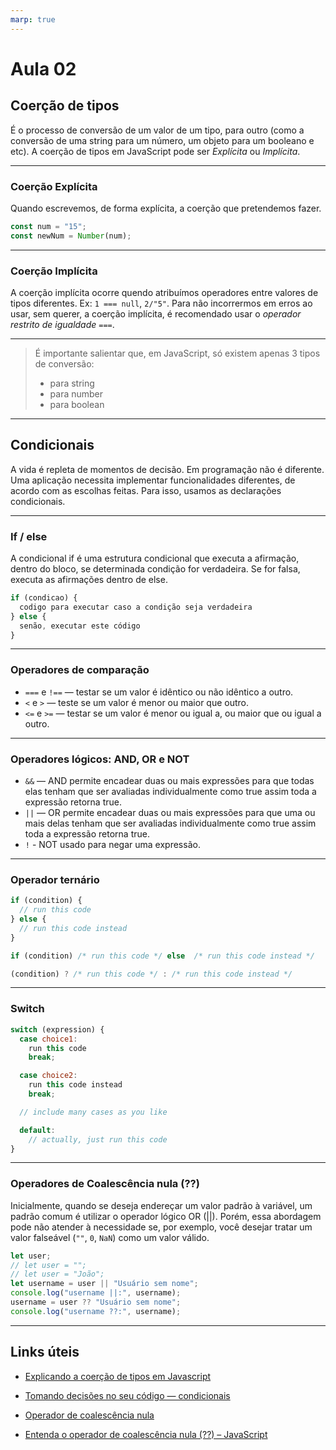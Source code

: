 ```yaml
---
marp: true
---
```


# Aula 02

## Coerção de tipos

É o processo de conversão de um valor de um tipo, para outro (como a conversão de uma string para um número, um objeto para um booleano e etc). A coerção de tipos em JavaScript pode ser _Explícita_ ou _Implícita_.

---

### Coerção Explícita

Quando escrevemos, de forma explícita, a coerção que pretendemos fazer.

```js
const num = "15";
const newNum = Number(num);
```

---

### Coerção Implícita

A coerção implícita ocorre quendo atribuímos operadores entre valores de tipos diferentes. Ex: `1 === null`, `2/"5"`.
Para não incorrermos em erros ao usar, sem querer, a coerção implícita, é recomendado usar o _operador restrito de igualdade_ `===`.

---

> É importante salientar que, em JavaScript, só existem apenas 3 tipos de conversão:
>
> - para string
> - para number
> - para boolean

---

## Condicionais

A vida é repleta de momentos de decisão. Em programação não é diferente.
Uma aplicação necessita implementar funcionalidades diferentes, de acordo com as escolhas feitas. Para isso, usamos as declarações condicionais.

---

### If / else

A condicional if é uma estrutura condicional que executa a afirmação, dentro do bloco, se determinada condição for verdadeira. Se for falsa, executa as afirmações dentro de else.

```js
if (condicao) {
  codigo para executar caso a condição seja verdadeira
} else {
  senão, executar este código
}
```

---

### Operadores de comparação

- `===` e `!==` — testar se um valor é idêntico ou não idêntico a outro.
- `<` e `>` — teste se um valor é menor ou maior que outro.
- `<=` e `>=` — testar se um valor é menor ou igual a, ou maior que ou igual a outro.

---

### Operadores lógicos: AND, OR e NOT

- `&&` — AND permite encadear duas ou mais expressões para que todas elas tenham que ser avaliadas individualmente como true assim toda a expressão retorna true.
- `||` — OR permite encadear duas ou mais expressões para que uma ou mais delas tenham que ser avaliadas individualmente como true assim toda a expressão retorna true.
- `!` - NOT usado para negar uma expressão.

---

### Operador ternário

```js
if (condition) {
  // run this code
} else {
  // run this code instead
}

if (condition) /* run this code */ else  /* run this code instead */

(condition) ? /* run this code */ : /* run this code instead */
```

---

### Switch

```js
switch (expression) {
  case choice1:
    run this code
    break;

  case choice2:
    run this code instead
    break;

  // include many cases as you like

  default:
    // actually, just run this code
}
```

---

### Operadores de Coalescência nula (??)

Inicialmente, quando se deseja endereçar um valor padrão à variável, um padrão comum é utilizar o operador lógico OR (||). Porém, essa abordagem pode não atender à necessidade se, por exemplo, você desejar tratar um valor falseável (`""`, `0`, `NaN`) como um valor válido.

```js
let user;
// let user = "";
// let user = "João";
let username = user || "Usuário sem nome";
console.log("username ||:", username);
username = user ?? "Usuário sem nome";
console.log("username ??:", username);
```

---

## Links úteis

- [Explicando a coerção de tipos em Javascript](https://medium.com/devzera/explicando-a-coer%C3%A7%C3%A3o-de-tipos-em-javascript-d6c9203c4e5)

- [Tomando decisões no seu código — condicionais](https://developer.mozilla.org/pt-BR/docs/Learn/JavaScript/Building_blocks/conditionals)

- [Operador de coalescência nula](https://developer.mozilla.org/pt-BR/docs/Web/JavaScript/Reference/Operators/Nullish_coalescing_operator)

- [Entenda o operador de coalescência nula (??) – JavaScript](https://blog.cod3r.com.br/entenda-operador-de-coalescencia-nula-javascript/)